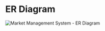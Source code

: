 # ER Diagram
![Market Management System - ER Diagram](https://user-images.githubusercontent.com/113386123/232768733-a21ef2ae-8af2-4819-8140-e9077eb462b5.png)
